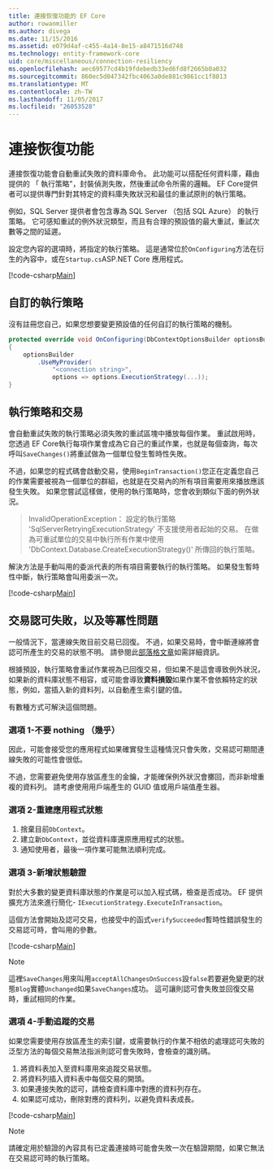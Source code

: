 ```yaml
---
title: 連接恢復功能的 EF Core
author: rowanmiller
ms.author: divega
ms.date: 11/15/2016
ms.assetid: e079d4af-c455-4a14-8e15-a8471516d748
ms.technology: entity-framework-core
uid: core/miscellaneous/connection-resiliency
ms.openlocfilehash: aec69577cd4b19fdebedb33ed6fd8f2665b0a032
ms.sourcegitcommit: 860ec5d047342fbc4063a0de881c9861cc1f8813
ms.translationtype: MT
ms.contentlocale: zh-TW
ms.lasthandoff: 11/05/2017
ms.locfileid: "26053528"
---
```

# <a name="connection-resiliency"></a>連接恢復功能

連接恢復功能會自動重試失敗的資料庫命令。 此功能可以搭配任何資料庫，藉由提供的 「 執行策略"，封裝偵測失敗，然後重試命令所需的邏輯。 EF Core提供者可以提供專門針對其特定的資料庫失敗狀況和最佳的重試原則的執行策略。

例如，SQL Server 提供者會包含專為 SQL Server （包括 SQL Azure） 的執行策略。 它可感知重試的例外狀況類型，而且有合理的預設值的最大重試，重試次數等之間的延遲。

設定您內容的選項時，將指定的執行策略。 這是通常位於`OnConfiguring`方法在衍生的內容中，或在`Startup.cs`ASP.NET Core 應用程式。

[!code-csharp[Main](../../../samples/core/Miscellaneous/ConnectionResiliency/Program.cs#OnConfiguring)]

## <a name="custom-execution-strategy"></a>自訂的執行策略

沒有註冊您自己，如果您想要變更預設值的任何自訂的執行策略的機制。

``` csharp
protected override void OnConfiguring(DbContextOptionsBuilder optionsBuilder)
{
    optionsBuilder
        .UseMyProvider(
            "<connection string>",
            options => options.ExecutionStrategy(...));
}
```

## <a name="execution-strategies-and-transactions"></a>執行策略和交易

會自動重試失敗的執行策略必須失敗的重試區塊中播放每個作業。 重試啟用時，您透過 EF Core執行每項作業會成為它自己的重試作業，也就是每個查詢，每次呼叫`SaveChanges()`將重試做為一個單位發生暫時性失敗。

不過，如果您的程式碼會啟動交易，使用`BeginTransaction()`您正在定義您自己的作業需要被視為一個單位的群組，也就是在交易內的所有項目需要用來播放應該發生失敗。 如果您嘗試這樣做，使用的執行策略時，您會收到類似下面的例外狀況。

> InvalidOperationException： 設定的執行策略 'SqlServerRetryingExecutionStrategy' 不支援使用者起始的交易。 在做為可重試單位的交易中執行所有作業中使用 'DbContext.Database.CreateExecutionStrategy()' 所傳回的執行策略。

解決方法是手動叫用的委派代表的所有項目需要執行的執行策略。 如果發生暫時性中斷，執行策略會叫用委派一次。

[!code-csharp[Main](../../../samples/core/Miscellaneous/ConnectionResiliency/Program.cs#ManualTransaction)]

## <a name="transaction-commit-failure-and-the-idempotency-issue"></a>交易認可失敗，以及等冪性問題

一般情況下，當連線失敗目前交易已回復。 不過，如果交易時，會中斷連線將會認可所產生的交易的狀態不明。 請參閱此[部落格文章](http://blogs.msdn.com/b/adonet/archive/2013/03/11/sql-database-connectivity-and-the-idempotency-issue.aspx)如需詳細資訊。

根據預設，執行策略會重試作業視為已回復交易，但如果不是這會導致例外狀況，如果新的資料庫狀態不相容，或可能會導致**資料損毀**如果作業不會依賴特定的狀態，例如，當插入新的資料列，以自動產生索引鍵的值。

有數種方式可解決這個問題。

### <a name="option-1---do-almost-nothing"></a>選項 1-不要 nothing （幾乎）

因此，可能會接受您的應用程式如果確實發生這種情況只會失敗，交易認可期間連線失敗的可能性會很低。

不過，您需要避免使用存放區產生的金鑰，才能確保例外狀況會擲回，而非新增重複的資料列。 請考慮使用用戶端產生的 GUID 值或用戶端值產生器。

### <a name="option-2---rebuild-application-state"></a>選項 2-重建應用程式狀態

1. 捨棄目前`DbContext`。
2. 建立新`DbContext`，並從資料庫還原應用程式的狀態。
3. 通知使用者，最後一項作業可能無法順利完成。

### <a name="option-3---add-state-verification"></a>選項 3-新增狀態驗證

對於大多數的變更資料庫狀態的作業是可以加入程式碼，檢查是否成功。 EF 提供擴充方法來進行簡化- `IExecutionStrategy.ExecuteInTransaction`。

這個方法會開始及認可交易，也接受中的函式`verifySucceeded`暫時性錯誤發生的交易認可時，會叫用的參數。

[!code-csharp[Main](../../../samples/core/Miscellaneous/ConnectionResiliency/Program.cs#Verification)]

> [!NOTE]
> 這裡`SaveChanges`用來叫用`acceptAllChangesOnSuccess`設`false`若要避免變更的狀態`Blog`實體`Unchanged`如果`SaveChanges`成功。 這可讓則認可會失敗並回復交易時，重試相同的作業。

### <a name="option-4---manually-track-the-transaction"></a>選項 4-手動追蹤的交易

如果您需要使用存放區產生的索引鍵，或需要執行的作業不相依的處理認可失敗的泛型方法的每個交易無法指派則認可會失敗時，會檢查的識別碼。

1. 將資料表加入至資料庫用來追蹤交易狀態。
2. 將資料列插入資料表中每個交易的開頭。
3. 如果連接失敗的認可，請檢查資料庫中對應的資料列存在。
4. 如果認可成功，刪除對應的資料列，以避免資料表成長。

[!code-csharp[Main](../../../samples/core/Miscellaneous/ConnectionResiliency/Program.cs#Tracking)]

> [!NOTE]
> 請確定用於驗證的內容具有已定義連接時可能會失敗一次在驗證期間，如果它無法在交易認可時的執行策略。
